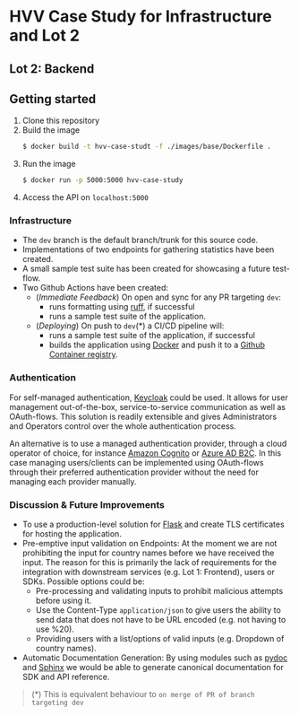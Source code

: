 # HVV Case Study for Infrastructure and Lot 2
## Lot 2: Backend

## Getting started
1. Clone this repository
1. Build the image
    ```bash
    $ docker build -t hvv-case-studt -f ./images/base/Dockerfile .
    ```
1. Run the image
    ```bash
    $ docker run -p 5000:5000 hvv-case-study
    ```
1. Access the API on `localhost:5000`

### Infrastructure

* The `dev` branch is the default branch/trunk for this source code.
* Implementations of two endpoints for gathering statistics have been created.
* A small sample test suite has been created for showcasing a future test-flow.
* Two Github Actions have been created:
  * (*Immediate Feedback*) On open and sync for any PR targeting `dev`:
    * runs formatting using [ruff](https://docs.astral.sh/ruff/), if successful
    * runs a sample test suite of the application.
  * (*Deploying*) On push to `dev`(*) a CI/CD pipeline will:
    * runs a sample test suite of the application, if successful
    * builds the application using [Docker](https://www.docker.com) and push it to a [Github Container registry](https://github.com/kineo-ai/hvv-case-study/pkgs/container/hvv-case-study).

### Authentication
For self-managed authentication, [Keycloak](https://github.com/keycloak/keycloak) could be used. It allows for user management out-of-the-box, service-to-service communication as well as OAuth-flows. This solution is readily extensible and gives Administrators and Operators control over the whole authentication process.

An alternative is to use a managed authentication provider, through a cloud operator of choice, for instance [Amazon Cognito](https://aws.amazon.com/cognito/) or [Azure AD B2C](https://azure.microsoft.com/en-us/products/active-directory-b2c/). In this case managing users/clients can be implemented using OAuth-flows through their preferred authentication provider without the need for managing each provider manually.

### Discussion & Future Improvements

* To use a production-level solution for [Flask](https://flask.palletsprojects.com/en/3.0.x/deploying/) and create TLS certificates for hosting the application.
* Pre-emptive input validation on Endpoints: At the moment we are not prohibiting the input for country names before we have received the input. The reason for this is primarily the lack of requirements for the integration with downstream services (e.g. Lot 1: Frontend), users or SDKs. Possible options could be:
  * Pre-processing and validating inputs to prohibit malicious attempts before using it.
  * Use the Content-Type `application/json` to give users the ability to send data that does not have to be URL encoded (e.g. not having to use %20).
  * Providing users with a list/options of valid inputs (e.g. Dropdown of country names).
* Automatic Documentation Generation: By using modules such as [pydoc](https://docs.python.org/3/library/pydoc.html) and [Sphinx](https://github.com/sphinx-doc/sphinx) we would be able to generate canonical documentation for SDK and API reference.

> (*) This is equivalent behaviour to `on merge of PR of branch targeting dev`